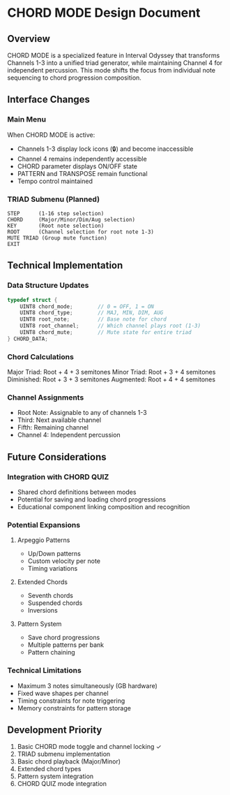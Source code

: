 # CHORD MODE Design Document

## Overview
CHORD MODE is a specialized feature in Interval Odyssey that transforms Channels 1-3 into a unified triad generator, while maintaining Channel 4 for independent percussion. This mode shifts the focus from individual note sequencing to chord progression composition.

## Interface Changes

### Main Menu
When CHORD MODE is active:
- Channels 1-3 display lock icons (🔒) and become inaccessible
- Channel 4 remains independently accessible
- CHORD parameter displays ON/OFF state
- PATTERN and TRANSPOSE remain functional
- Tempo control maintained

### TRIAD Submenu (Planned)
```
STEP      (1-16 step selection)
CHORD     (Major/Minor/Dim/Aug selection)
KEY       (Root note selection)
ROOT      (Channel selection for root note 1-3)
MUTE TRIAD (Group mute function)
EXIT
```

## Technical Implementation

### Data Structure Updates
```c
typedef struct {
    UINT8 chord_mode;        // 0 = OFF, 1 = ON
    UINT8 chord_type;        // MAJ, MIN, DIM, AUG
    UINT8 root_note;         // Base note for chord
    UINT8 root_channel;      // Which channel plays root (1-3)
    UINT8 chord_mute;        // Mute state for entire triad
} CHORD_DATA;
```

### Chord Calculations
Major Triad: Root + 4 + 3 semitones
Minor Triad: Root + 3 + 4 semitones
Diminished: Root + 3 + 3 semitones
Augmented: Root + 4 + 4 semitones

### Channel Assignments
- Root Note: Assignable to any of channels 1-3
- Third: Next available channel
- Fifth: Remaining channel
- Channel 4: Independent percussion

## Future Considerations

### Integration with CHORD QUIZ
- Shared chord definitions between modes
- Potential for saving and loading chord progressions
- Educational component linking composition and recognition

### Potential Expansions
1. Arpeggio Patterns
   - Up/Down patterns
   - Custom velocity per note
   - Timing variations

2. Extended Chords
   - Seventh chords
   - Suspended chords
   - Inversions

3. Pattern System
   - Save chord progressions
   - Multiple patterns per bank
   - Pattern chaining

### Technical Limitations
- Maximum 3 notes simultaneously (GB hardware)
- Fixed wave shapes per channel
- Timing constraints for note triggering
- Memory constraints for pattern storage

## Development Priority
1. Basic CHORD mode toggle and channel locking ✓
2. TRIAD submenu implementation
3. Basic chord playback (Major/Minor)
4. Extended chord types
5. Pattern system integration
6. CHORD QUIZ mode integration